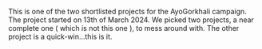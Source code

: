 This is one of the two shortlisted projects for the AyoGorkhali campaign.
The project started on 13th of March 2024.
We picked two projects, a near complete one ( which is not this one ), to mess around with.
The other project is a quick-win...this is it.